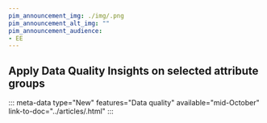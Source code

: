 ```yaml
---
pim_announcement_img: ./img/.png
pim_announcement_alt_img: ""
pim_announcement_audience:
- EE
---
```


## Apply Data Quality Insights on selected attribute groups
::: meta-data type="New" features="Data quality" available="mid-October" link-to-doc="../articles/.html"
:::
